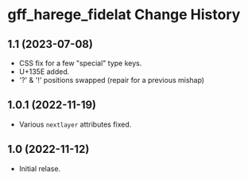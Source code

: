 # gff_harege_fidelat Change History

## 1.1 (2023-07-08)
* CSS fix for a few "special" type keys.
* U+135E added.
* '?' &amp; '!' positions swapped (repair for a previous mishap)

## 1.0.1 (2022-11-19)
* Various `nextlayer` attributes fixed.

## 1.0  (2022-11-12)
* Initial relase.
